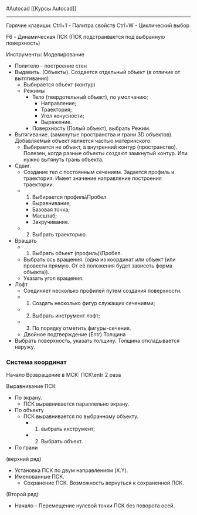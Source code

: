 #Autocad 
[[Курсы Autocad]]
__________
Горячие клавиши:
Ctrl+1 - Палитра свойств
Ctrl+W - Циклический выбор


F6 - Динамическая ПСК (ПСК подстраивается под выбранную поверхность)


Инструменты:
Моделирование 
- Политело - построение стен
- Выдавить. (Объекты). Создается отдельный объект (в отличие от вытягивания)
	- Выбирается объект (контур)
	- Режимы
		- Тело (твердотельный объект), по умолчанию;
			- Направление;
			- Траектория;
			- Угол конусности;
			- Выражение.
		- Поверхность (Полый объект), выбрать Режим.
- Вытягивание. (замкнутые пространства и грани 3D объектов). Добавляемый объект является частью материнского.
	- Выбирается не объект, а внутренний контур (пространство). Полезен, когда разные объекты создают замкнутый контур. Или нужно вытянуть грань объекта.
- Сдвиг.
	- Создание тел с постоянным сечением. Задается профиль и траектория. Имеет значение направление построения траектории.
	- 1. Выбирается профиль\Пробел
		- Выравнивание;
		- Базовая точка;
		- Масштаб;
		- Закручивание.
	- 2. Выбрать траекторию.
- Вращать
	- 1. Выбрать объект (профиль)\Пробел.
	- Выбрать ось вращения. (одна из координат или объект (или провести прямую. От её положения будет зависеть форма объекта)).
	- Указать угол вращения.
- Лофт
	- Соединяет несколько профилей путем создания поверхности.
	- 1. Создать несколько фигур служащих сечениями;
	- 2. Выбрать инструмент лофт;
	- 3. По порядку отметить фигуры-сечения.
	- Двойное подтверждение (Entr)
Толщина
- Выбрать поверхность, указать толщину. Толщина откладывается наружу.

### Система координат
Начало
Возвращение в МСК: ПСК\entr 2 раза

Выравнивание ПСК
- По экрану.
	- ПСК выравнивается параллельно экрану.
- По объекту
	- ПСК выравнивается по выбранному объекту.
		- 1. выбрать инструмент;
		- 2. Выбрать объект.
- По грани

(верхний ряд)
- Установка ПСК по двум направлениям (X.Y).
- Именованные ПСК. 
	- Сохранение ПСК. Возможность вернуться к сохраненной ПСК.

(Второй ряд)
- Начало - Перемещение нулевой точки ПСК без поворота осей.